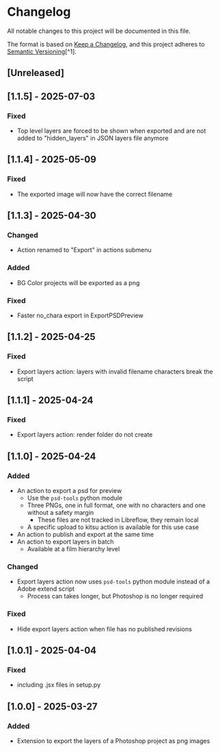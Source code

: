 # Changelog

All notable changes to this project will be documented in this file.

The format is based on [Keep a Changelog](https://keepachangelog.com/en/1.0.0/),
and this project adheres to [Semantic Versioning](https://semver.org/spec/v2.0.0.html)[^1].

<!---
Types of changes

- Added for new features.
- Changed for changes in existing functionality.
- Deprecated for soon-to-be removed features.
- Removed for now removed features.
- Fixed for any bug fixes.
- Security in case of vulnerabilities.

-->

## [Unreleased]

## [1.1.5] - 2025-07-03

### Fixed

* Top level layers are forced to be shown when exported and are not added to "hidden_layers" in JSON layers file anymore

## [1.1.4] - 2025-05-09

### Fixed

* The exported image will now have the correct filename

## [1.1.3] - 2025-04-30

### Changed

* Action renamed to "Export" in actions submenu

### Added

* BG Color projects will be exported as a png 

### Fixed

* Faster no_chara export in ExportPSDPreview

## [1.1.2] - 2025-04-25

### Fixed

* Export layers action: layers with invalid filename characters break the script

## [1.1.1] - 2025-04-24

### Fixed

* Export layers action: render folder do not create

## [1.1.0] - 2025-04-24

### Added

* An action to export a psd for preview
  * Use the `psd-tools` python module
  * Three PNGs, one in full format, one with no characters and one without a safety margin
    * These files are not tracked in Libreflow, they remain local
  * A specific upload to kitsu action is available for this use case
* An action to publish and export at the same time
* An action to export layers in batch
  * Available at a film hierarchy level

### Changed

* Export layers action now uses `psd-tools` python module instead of a Adobe extend script
    * Process can takes longer, but Photoshop is no longer required

### Fixed

* Hide export layers action when file has no published revisions

## [1.0.1] - 2025-04-04

### Fixed

* including .jsx files in setup.py

## [1.0.0] - 2025-03-27

### Added

* Extension to export the layers of a Photoshop project as png images 
